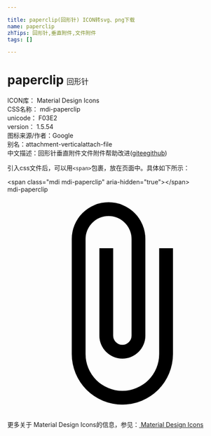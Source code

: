 ```yaml
---

title: paperclip(回形针) ICON转svg、png下载
name: paperclip
zhTips: 回形针,垂直附件,文件附件
tags: []

---
```


# paperclip  <small style="font-size: 60%;font-weight: 100">回形针</small>


<div class="detail-page">
<p>
<span>
ICON库：
<span class="badge-secondary badge">Material Design Icons</span> 
</span>
<br/>
<span>
CSS名称：
<span class="badge-secondary badge">mdi-paperclip</span> 
</span>
<br/>
<span>
unicode：
<span class="badge-secondary badge">F03E2</span> 
<copy-btn content='F03E2' btn-title=""></copy-btn>
<copy-btn :content='String.fromCodePoint(parseInt("F03E2", 16))' btn-title="复制U"></copy-btn>
</span>
<br/>
<span>
version：
<span class="badge-secondary badge">1.5.54</span> 
</span>
<br/>
<span>图标来源/作者：<span class="badge-light badge">Google</span></span> 
<br/>
<span>别名：<span class="badge-light badge">attachment-vertical</span><span class="badge-light badge">attach-file</span></span><br/><span class="zh-detail">中文描述：<span class="badge-primary badge">回形针</span><span class="badge-primary badge">垂直附件</span><span class="badge-primary badge">文件附件</span><span class="help-link"><span>帮助改进</span>(<a href="https://gitee.com/liuwave/icon-helper/edit/master/json/material/paperclip.json" target="_blank" rel="noopener noreferrer">gitee</a><a href="https://github.com/liuwave/icon-helper/edit/master/json/material/paperclip.json" target="_blank" rel="noopener noreferrer">github</a></span>)</span><br/>
</p>
</div>
<div class="alert alert-dark">
  <i class="mdi mdi-paperclip mdi-48px"></i>
  <i class="mdi mdi-paperclip mdi-36px"></i>
  <i class="mdi mdi-paperclip mdi-24px"></i>
  <i class="mdi mdi-paperclip mdi-18px"></i>
</div>
<div>
  <p>引入css文件后，可以用<code>&lt;span&gt;</code>包裹，放在页面中。具体如下所示：    
  </p>
  <div class="alert alert-primary" style="font-size: 14px">
    &lt;span class="mdi mdi-paperclip" aria-hidden="true"&gt;&lt;/span&gt;
    <copy-btn content='<span class="mdi mdi-paperclip" aria-hidden="true"></span>'></copy-btn>
  </div>
  <div class="alert alert-secondary">
    <i class="mdi mdi-paperclip"
    style="font-size: 24px"
    aria-hidden="true"></i> mdi-paperclip
    <copy-btn content="mdi-paperclip" btn-title="复制图标名称"></copy-btn>
  </div>
</div>
<div id="svg" class="svg-wrap">
<svg xmlns="http://www.w3.org/2000/svg" viewBox="0 0 24 24"><path d="M16.5,6V17.5A4,4 0 0,1 12.5,21.5A4,4 0 0,1 8.5,17.5V5A2.5,2.5 0 0,1 11,2.5A2.5,2.5 0 0,1 13.5,5V15.5A1,1 0 0,1 12.5,16.5A1,1 0 0,1 11.5,15.5V6H10V15.5A2.5,2.5 0 0,0 12.5,18A2.5,2.5 0 0,0 15,15.5V5A4,4 0 0,0 11,1A4,4 0 0,0 7,5V17.5A5.5,5.5 0 0,0 12.5,23A5.5,5.5 0 0,0 18,17.5V6H16.5Z" /></svg>
</div>
<detail full-name='mdi-paperclip'></detail>
    
<div><p>更多关于 Material Design Icons的信息，参见：<a target="_blank" href="https://iconhelper.cn/material.html"> Material Design Icons</a>
</p></div>
